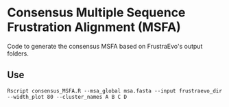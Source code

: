 # Consensus Multiple Sequence Frustration Alignment (MSFA)
Code to generate the consensus MSFA based on FrustraEvo's output folders. 

## Use
```Rscript consensus_MSFA.R --msa_global msa.fasta --input frustraevo_dir --width_plot 80 --cluster_names A B C D```

